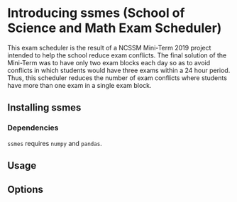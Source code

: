 # Introducing ssmes (School of Science and Math Exam Scheduler)
This exam scheduler is the result of a NCSSM Mini-Term 2019 project intended to help the school reduce exam conflicts. The final solution of the Mini-Term was to have only two exam blocks each day so as to avoid conflicts in which students would have three exams within a 24 hour period. Thus, this scheduler reduces the number of exam conflicts where students have more than one exam in a single exam block.

## Installing ssmes
### Dependencies
`ssmes` requires `numpy` and `pandas`.

## Usage

## Options
